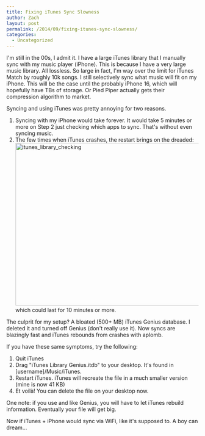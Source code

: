 ```yaml
---
title: Fixing iTunes Sync Slowness
author: Zach
layout: post
permalink: /2014/09/fixing-itunes-sync-slowness/
categories:
  - Uncategorized
---
```

I'm still in the 00s, I admit it. I have a large iTunes library that I manually sync with my music player (iPhone). This is because I have a very large music library. All lossless. So large in fact, I'm way over the limit for iTunes Match by roughly 10k songs. I still selectively sync what music will fit on my iPhone. This will be the case until the probably iPhone 16, which will hopefully have TBs of storage. Or Pied Piper actually gets their compression algorithm to market.

Syncing and using iTunes was pretty annoying for two reasons.

  1. Syncing with my iPhone would take forever. It would take 5 minutes or more on Step 2 just checking which apps to sync. That's without even syncing music.
  2. The few times when iTunes crashes, the restart brings on the dreaded:[<img class="aligncenter size-full wp-image-319" src="http://zachsteiner.com/wp-content/uploads/2014/09/itunes_library_checking.jpg" alt="itunes_library_checking" width="908" height="426" />  
    ][1]which could last for 10 minutes or more.

The culprit for my setup? A bloated (500+ MB) iTunes Genius database. I deleted it and turned off Genius (don't really use it). Now syncs are blazingly fast and iTunes rebounds from crashes with aplomb.

If you have these same symptoms, try the following:

  1. Quit iTunes
  2. Drag "iTunes Library Genius.itdb" to your desktop. It's found in [username]/Music/iTunes.
  3. Restart iTunes. iTunes will recreate the file in a much smaller version (mine is now 41 KB)
  4. Et voilà! You can delete the file on your desktop now.

One note: if you use and like Genius, you will have to let iTunes rebuild information. Eventually your file will get big.

Now if iTunes + iPhone would sync via WiFi, like it's supposed to. A boy can dream...

 [1]: http://zachsteiner.com/wp-content/uploads/2014/09/itunes_library_checking.jpg